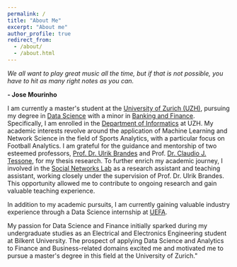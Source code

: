 ```yaml
---
permalink: /
title: "About Me"
excerpt: "About me"
author_profile: true
redirect_from: 
  - /about/
  - /about.html
---
```

*We all want to play great music all the time, but if that is not possible, you have to hit as many right notes as you can.*

**- Jose Mourinho**

I am currently a master's student at the [University of Zurich (UZH)](https://www.uzh.ch/en.html), pursuing my degree in [Data Science](https://www.oec.uzh.ch/en/studies/master/it/ds.html) with a minor in [Banking and Finance](https://www.oec.uzh.ch/en/studies/master/oec/bf.html). Specifically, I am enrolled in the [Department of Informatics](https://www.ifi.uzh.ch/en.html) at UZH. My academic interests revolve around the application of Machine Learning and Network Science in the field of Sports Analytics, with a particular focus on Football Analytics. I am grateful for the guidance and mentorship of two esteemed professors, [Prof. Dr. Ulrik Brandes](https://gess.ethz.ch/en/the-department/people/person-detail.html?persid=239462) and Prof. [Dr. Claudio J. Tessone](https://www.ifi.uzh.ch/en/bdlt/Team/Tessone.html), for my thesis research.
To further enrich my academic journey, I involved in the [Social Networks Lab](https://sn.ethz.ch) as a research assistant and teaching assistant, working closely under the supervision of Prof. Dr. Ulrik Brandes. This opportunity allowed me to contribute to ongoing research and gain valuable teaching experience.

In addition to my academic pursuits, I am currently gaining valuable industry experience through a Data Science internship at [UEFA](https://www.uefa.com).

My passion for Data Science and Finance initially sparked during my undergraduate studies as an Electrical and Electronics Engineering student at Bilkent University. The prospect of applying Data Science and Analytics to Finance and Business-related domains excited me and motivated me to pursue a master's degree in this field at the University of Zurich."
